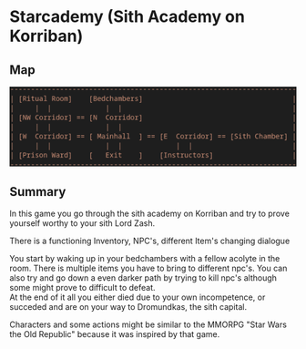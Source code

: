 # Starcademy (Sith Academy on Korriban)
## Map
![img](../pictures/map.png)  

## Summary
In this game you go through the sith academy on Korriban and try to prove yourself worthy to your sith Lord Zash.  
  
There is a functioning Inventory, NPC's, different Item's changing dialogue   

You start by waking up in your bedchambers with a fellow acolyte in the room. There is multiple items you have to bring to different npc's. You can also try and go down a even darker path by trying to kill npc's although some might prove to difficult to defeat.  
At the end of it all you either died due to your own incompetence, or succeded and are on your way to Dromundkas, the sith capital.  
  
Characters and some actions might be similar to the MMORPG "Star Wars the Old Republic" because it was inspired by that game. 
